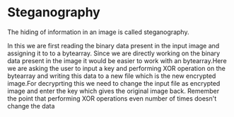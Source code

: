 # Steganography

The hiding of information in an image is called steganography.

In this we are first reading the binary data present in the input image and assigning it to to a bytearray. Since we are directly working on the binary data present in the image it would be easier to work with an bytearray.Here we are asking the user to input a key and performing XOR operation on the bytearray and writing this data to a new file which is the new encrypted image.For decryprting this we need to change the input file as encrypted image and enter the key which gives the original image back. Remember the point that performing XOR operations even number of times doesn't change the data 
